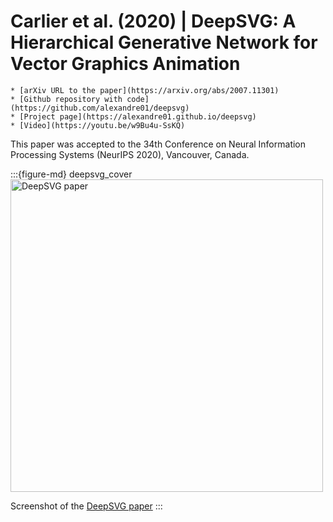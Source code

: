 # Carlier et al. (2020) | DeepSVG: A Hierarchical Generative Network for Vector Graphics Animation


```{admonition} Available resources at a glance
* [arXiv URL to the paper](https://arxiv.org/abs/2007.11301)
* [Github repository with code](https://github.com/alexandre01/deepsvg)
* [Project page](https://alexandre01.github.io/deepsvg)
* [Video](https://youtu.be/w9Bu4u-SsKQ)
```

This paper was accepted to the 34th Conference on Neural Information Processing Systems (NeurIPS 2020), Vancouver, Canada.

:::{figure-md} deepsvg_cover
<img src="deepsvg_cover.png" alt="DeepSVG paper" width="500px">

Screenshot of the [DeepSVG paper](https://arxiv.org/abs/2007.11301)
:::